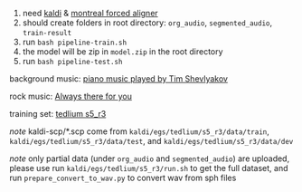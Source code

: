 1. need [kaldi](https://github.com/kaldi-asr/kaldi) & [montreal forced aligner](https://github.com/MontrealCorpusTools/Montreal-Forced-Aligner/releases)
2. should create folders in root directory: `org_audio`, `segmented_audio`, `train-result`
3. run `bash pipeline-train.sh`
4. the model will be zip in `model.zip` in the root directory
5. run `bash pipeline-test.sh`

background music: [piano music played by Tim Shevlyakov](https://www.youtube.com/watch?v=kWUBmAMHd3M)

rock music: [Always there for you](https://archive.org/details/ClassicRockMusic80s90s/Always+there+for+you.mp3)

training set: [tedlium s5_r3](https://www.openslr.org/51/)

*note* kaldi-scp/*.scp come from `kaldi/egs/tedlium/s5_r3/data/train`, `kaldi/egs/tedlium/s5_r3/data/test`, and `kaldi/egs/tedlium/s5_r3/data/dev`

*note* only partial data (under `org_audio` and `segmented_audio`) are uploaded, please use run `kaldi/egs/tedlium/s5_r3/run.sh` to get the full dataset, and run `prepare_convert_to_wav.py` to convert wav from sph files